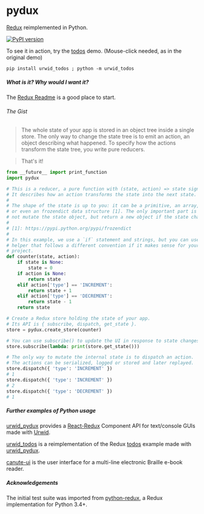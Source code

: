 # pydux

[Redux](https://github.com/reactjs/redux) reimplemented in Python.

[![PyPI version](https://badge.fury.io/py/pydux.svg)](https://badge.fury.io/py/pydux)

To see it in action, try the [todos](https://github.com/usrlocalben/urwid_todos) demo.  (Mouse-click needed, as in the original demo)

```pip install urwid_todos ; python -m urwid_todos```

##### What is it? Why would I want it?

The [Redux Readme](https://github.com/reactjs/redux) is a good place to start.

###### The Gist

>The whole state of your app is stored in an object tree inside a single store.
The only way to change the state tree is to emit an action, an object describing what happened.
To specify how the actions transform the state tree, you write pure reducers.

>That's it!


```python
from __future__ import print_function
import pydux

# This is a reducer, a pure function with (state, action) => state signature.
# It describes how an action transforms the state into the next state.
#
# The shape of the state is up to you: it can be a primitive, an array, an object,
# or even an frozendict data structure [1]. The only important part is that you should
# not mutate the state object, but return a new object if the state changes.
#
# [1]: https://pypi.python.org/pypi/frozendict
#
# In this example, we use a `if` statement and strings, but you can use a
# helper that follows a different convention if it makes sense for your
# project.
def counter(state, action):
    if state is None:
        state = 0
    if action is None:
        return state
    elif action['type'] == 'INCREMENT':
        return state + 1
    elif action['type'] == 'DECREMENT':
        return state - 1
    return state

# Create a Redux store holding the state of your app.
# Its API is { subscribe, dispatch, get_state }.
store = pydux.create_store(counter)

# You can use subscribe() to update the UI in response to state changes.
store.subscribe(lambda: print(store.get_state()))

# The only way to mutate the internal state is to dispatch an action.
# The actions can be serialized, logged or stored and later replayed.
store.dispatch({ 'type': 'INCREMENT' })
# 1
store.dispatch({ 'type': 'INCREMENT' })
# 2
store.dispatch({ 'type': 'DECREMENT' })
# 1

```

##### Further examples of _Python_ usage


[urwid_pydux](https://github.com/usrlocalben/urwid_pydux) provides a [React-Redux](https://github.com/reactjs/react-redux) Component API for text/console GUIs made with [Urwid](https://github.com/urwid/urwid).

[urwid_todos](https://github.com/usrlocalben/urwid_todos) is a reimplementation of the Redux [todos](http://redux.js.org/docs/basics/ExampleTodoList.html) example made with [urwid_pydux](https://github.com/usrlocalben/urwid_pydux).

[canute-ui](https://github.com/Bristol-Braille/canute-ui) is the user interface for a multi-line electronic Braille e-book reader.


##### Acknowledgements

The initial test suite was imported from [python-redux](https://github.com/ebrakke/python-redux), a Redux implementation for Python 3.4+.
